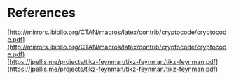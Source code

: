 # References
[http://mirrors.ibiblio.org/CTAN/macros/latex/contrib/cryptocode/cryptocode.pdf](http://mirrors.ibiblio.org/CTAN/macros/latex/contrib/cryptocode/cryptocode.pdf)  
[https://jpellis.me/projects/tikz-feynman/tikz-feynman/tikz-feynman.pdf](https://jpellis.me/projects/tikz-feynman/tikz-feynman/tikz-feynman.pdf)

